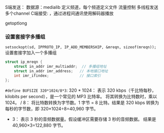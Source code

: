 S端发送：
    数据源：medialib
        定义频道，每个频道定义文件
    流量控制
    多线程发送多个channel
C端接受:
    ，通过进程间通讯使用解码器播放

getoptlong


### 设置套接字多播组
`setsockopt(sd, IPPROTO_IP, IP_ADD_MEMBERSHIP, &mreqn, sizeof(mreqn));`
设置套接字加入一个多播组
```c
struct ip_mreqn {
    struct in_addr imr_multiaddr;  // 多播组地址
    struct in_addr imr_address;   // 本地接口地址
    int imr_ifindex;              // 接口索引
};
```
`#define BUFSIZE 320*1024/8*3`:
320 * 1024：
表示 320 kbps（千比特每秒，kilobits per second），是一个常见的 MP3 比特率。
将其转换为比特数时，乘以 1024。
/ 8：
将比特数转换为字节数。1 字节 = 8 比特。结果是 320 kbps 转换为每秒的字节数，即 
320×1024÷8=40,960 字节。
* 3：
表示 3 秒的音频数据量。假设缓冲区需要存储 3 秒的音频数据。
结果是40,960×3=122,880 字节。